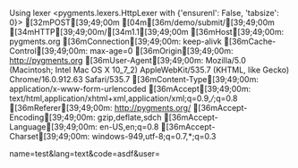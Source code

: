 Using lexer <pygments.lexers.HttpLexer with {'ensurenl': False, 'tabsize': 0}>
[32mPOST[39;49;00m [04m[36m/demo/submit/[39;49;00m [34mHTTP[39;49;00m/[34m1.1[39;49;00m
[36mHost[39;49;00m: pygments.org
[36mConnection[39;49;00m: keep-alivk
[36mCache-Control[39;49;00m: max-age=0
[36mOrigin[39;49;00m: http://pygments.org
[36mUser-Agent[39;49;00m: Mozilla/5.0 (Macintosh; Intel Mac OS X 10_7_2)
    AppleWebKit/535.7 (KHTML, like Gecko) Chrome/16.0.912.63 Safari/535.7
[36mContent-Type[39;49;00m: application/x-www-form-urlencoded
[36mAccept[39;49;00m: text/html,application/xhtml+xml,application/xml;q=0.9,*/*;q=0.8
[36mReferer[39;49;00m: http://pygments.org/
[36mAccept-Encoding[39;49;00m: gzip,deflate,sdch
[36mAccept-Language[39;49;00m: en-US,en;q=0.8
[36mAccept-Charset[39;49;00m: windows-949,utf-8;q=0.7,*;q=0.3

name=test&lang=text&code=asdf&user=
